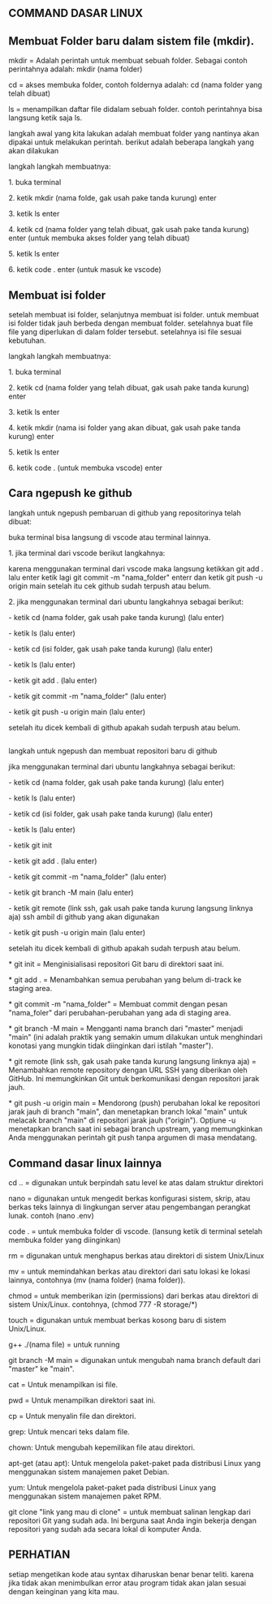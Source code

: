 ## COMMAND DASAR LINUX

## Membuat Folder baru dalam sistem file (mkdir).
mkdir = Adalah perintah untuk membuat sebuah folder. Sebagai contoh perintahnya adalah: mkdir (nama folder)
<p>cd    = akses membuka folder, contoh foldernya adalah: cd (nama folder yang telah dibuat)</p>
<p>ls    = menampilkan daftar file didalam sebuah folder. contoh perintahnya bisa langsung ketik saja ls.</p>

langkah awal yang kita lakukan adalah membuat folder yang nantinya akan dipakai untuk melakukan perintah. berikut adalah beberapa langkah yang akan dilakukan

<p>langkah langkah membuatnya:</p>
<p>1. buka terminal</p>
<p>2. ketik mkdir (nama folde, gak usah pake tanda kurung) enter</p>
<p>3. ketik ls enter</p>
<p>4. ketik cd (nama folder yang telah dibuat, gak usah pake tanda kurung) enter (untuk membuka akses folder yang telah dibuat)</p>
<p>5. ketik ls enter</p>
<p>6. ketik code . enter (untuk masuk ke vscode)</p>

## Membuat isi folder
setelah membuat isi folder, selanjutnya membuat isi folder. untuk membuat isi folder tidak jauh berbeda dengan membuat folder. setelahnya buat file file yang diperlukan di dalam folder tersebut. setelahnya isi file sesuai kebutuhan. 
<p>langkah langkah membuatnya:</p>
<p>1. buka terminal</p>
<p>2. ketik cd (nama folder yang telah dibuat, gak usah pake tanda kurung) enter</p>
<p>3. ketik ls enter</p>
<p>4. ketik mkdir (nama isi folder yang akan dibuat, gak usah pake tanda kurung) enter</p>
<p>5. ketik ls enter</p>
<p>6. ketik code . (untuk membuka vscode) enter</p>

## Cara ngepush ke github
langkah untuk ngepush pembaruan di github yang repositorinya telah dibuat:
<p>buka terminal bisa langsung di vscode atau terminal lainnya.</p>
<p> 1. jika terminal dari vscode berikut langkahnya:</p>
<p> karena menggunakan terminal dari vscode maka langsung ketikkan git add . lalu enter ketik lagi git commit -m "nama_folder" enterr dan ketik git push -u origin main  setelah itu cek github sudah terpush atau belum.</p>
<p> 2. jika menggunakan terminal dari ubuntu langkahnya sebagai berikut:</p>
<p> - ketik cd (nama folder, gak usah pake tanda kurung) (lalu enter)</p>
<p> - ketik ls (lalu enter)</p>
<p> - ketik cd (isi folder, gak usah pake tanda kurung) (lalu enter)</p>
<p> - ketik ls (lalu enter)</p>
<p> - ketik git add . (lalu enter)</p>
<p> - ketik git commit -m "nama_folder" (lalu enter)</p>
<p> - ketik git push -u origin main (lalu enter)</p>
<p>setelah itu dicek kembali di github apakah sudah terpush atau belum.</p>

## 
<p>langkah untuk ngepush dan membuat repositori baru di github</p>
<p>jika menggunakan terminal dari ubuntu langkahnya sebagai berikut:</p>
<p> - ketik cd (nama folder, gak usah pake tanda kurung) (lalu enter)</p>
<p> - ketik ls (lalu enter)</p>
<p> - ketik cd (isi folder, gak usah pake tanda kurung) (lalu enter)</p>
<p> - ketik ls (lalu enter)</p>
<p> - ketik git init</p>
<p> - ketik git add . (lalu enter)</p>
<p> - ketik git commit -m "nama_folder" (lalu enter)</p>
<p> - ketik git branch -M main  (lalu enter)</p>
<p> - ketik git remote (link ssh, gak usah pake tanda kurung langsung linknya aja) ssh ambil di github yang akan digunakan</p>
<p> - ketik git push -u origin main (lalu enter)</p>
<p>setelah itu dicek kembali di github apakah sudah terpush atau belum.</p>
<p> * git init = Menginisialisasi repositori Git baru di direktori saat ini.</p>
<p> * git add . = Menambahkan semua perubahan yang belum di-track ke staging area.</p>
<p> * git commit -m "nama_folder" = Membuat commit dengan pesan "nama_foler" dari perubahan-perubahan yang ada di staging area.</p>
<p> * git branch -M main =  Mengganti nama branch dari "master" menjadi "main" (ini adalah praktik yang semakin umum dilakukan untuk menghindari konotasi yang mungkin tidak diinginkan dari istilah "master").</p>
<p> * git remote (link ssh, gak usah pake tanda kurung langsung linknya aja) = Menambahkan remote repository dengan URL SSH yang diberikan oleh GitHub. Ini memungkinkan Git untuk berkomunikasi dengan repositori jarak jauh.</p>
<p> * git push -u origin main  = Mendorong (push) perubahan lokal ke repositori jarak jauh di branch "main", dan menetapkan branch lokal "main" untuk melacak branch "main" di repositori jarak jauh ("origin"). Opțiune -u menetapkan branch saat ini sebagai branch upstream, yang memungkinkan Anda menggunakan perintah git push tanpa argumen di masa mendatang.</p>




## Command dasar linux lainnya
cd .. =  digunakan untuk berpindah satu level ke atas dalam struktur direktori
<p>nano  = digunakan untuk mengedit berkas konfigurasi sistem, skrip, atau berkas teks lainnya di lingkungan server atau pengembangan perangkat lunak. contoh (nano .env)</p> 
<p>code . = untuk membuka folder di vscode. (lansung ketik di terminal setelah membuka folder yang diinginkan)</p>
<p>rm    = digunakan untuk menghapus berkas atau direktori di sistem Unix/Linux</p>
<p>mv    = untuk memindahkan berkas atau direktori dari satu lokasi ke lokasi lainnya, contohnya (mv (nama folder) (nama folder)).</p>
<p>chmod = untuk memberikan izin (permissions) dari berkas atau direktori di sistem Unix/Linux. contohnya, (chmod 777 -R storage/*)</p>
<p>touch = digunakan untuk membuat berkas kosong baru di sistem Unix/Linux.</p>
<p>g++ ./(nama file) = untuk running </p>
<p>git branch -M main = digunakan untuk mengubah nama branch default dari "master" ke "main".</p>
<p>cat  = Untuk menampilkan isi file.</p>
<p>pwd  = Untuk menampilkan direktori saat ini.</p>
<p>cp  =  Untuk menyalin file dan direktori.</p>
<p>grep: Untuk mencari teks dalam file.</p>
<p>chown: Untuk mengubah kepemilikan file atau direktori.</p>
<p>apt-get (atau apt): Untuk mengelola paket-paket pada distribusi Linux yang menggunakan sistem manajemen paket Debian.</p>
<p>yum: Untuk mengelola paket-paket pada distribusi Linux yang menggunakan sistem manajemen paket RPM.</p>
<p>git clone "link yang mau di clone"  = untuk membuat salinan lengkap dari repositori Git yang sudah ada. Ini berguna saat Anda ingin bekerja dengan repositori yang sudah ada secara lokal di komputer Anda.</p>


## PERHATIAN
setiap mengetikan kode atau syntax diharuskan benar benar teliti. karena jika tidak akan menimbulkan error atau program tidak akan jalan sesuai dengan keinginan yang kita mau.